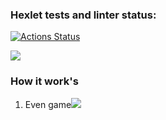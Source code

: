 ### Hexlet tests and linter status:
[![Actions Status](https://github.com/INafanya/python-project-49/actions/workflows/hexlet-check.yml/badge.svg)](https://github.com/INafanya/python-project-49/actions)


<a href="https://codeclimate.com/github/INafanya/python-project-49/maintainability"><img src="https://api.codeclimate.com/v1/badges/3045275984d227f8c0d9/maintainability" /></a>

### How it work's
1. Even game<a href="https://asciinema.org/a/vR314zZTBS8znCZhxVC6e5oDI" target="_blank"><img src="https://asciinema.org/a/vR314zZTBS8znCZhxVC6e5oDI.svg" /></a>
